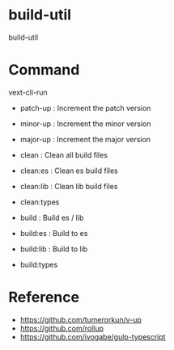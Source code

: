 # build-util

build-util

# Command

vext-cli-run

- patch-up : Increment the patch version
- minor-up : Increment the minor version
- major-up : Increment the major version

- clean : Clean all build files
- clean:es : Clean es build files
- clean:lib : Clean lib build files
- clean:types

- build : Build es / lib
- build:es : Build to es
- build:lib : Build to lib
- build:types

# Reference

- https://github.com/tumerorkun/v-up
- https://github.com/rollup
- https://github.com/ivogabe/gulp-typescript
